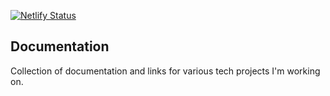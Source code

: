 
[![Netlify Status](https://api.netlify.com/api/v1/badges/4e3380ac-4932-431a-8c59-3fb1acf08693/deploy-status)](https://app.netlify.com/sites/notch-docs/deploys)

## Documentation

Collection of documentation and links for various tech projects I'm working on.

